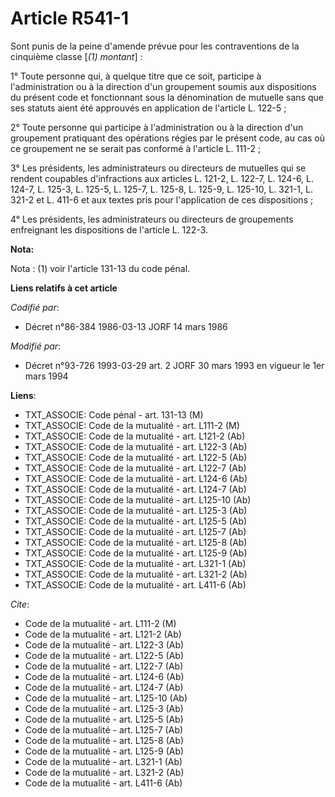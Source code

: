 # Article R541-1

Sont punis de la peine d'amende prévue pour les contraventions de la cinquième classe [*(1) montant*] :

1° Toute personne qui, à quelque titre que ce soit, participe à l'administration ou à la direction d'un groupement soumis aux
dispositions du présent code et fonctionnant sous la dénomination de mutuelle sans que ses statuts aient été approuvés en
application de l'article L. 122-5 ;

2° Toute personne qui participe à l'administration ou à la direction d'un groupement pratiquant des opérations régies par le
présent code, au cas où ce groupement ne se serait pas conformé à l'article L. 111-2 ;

3° Les présidents, les administrateurs ou directeurs de mutuelles qui se rendent coupables d'infractions aux articles L.
121-2, L.  122-7, L. 124-6, L. 124-7, L. 125-3, L. 125-5, L. 125-7, L. 125-8, L.  125-9, L. 125-10, L. 321-1, L. 321-2 et L.
411-6 et aux textes pris pour l'application de ces dispositions ;

4° Les présidents, les administrateurs ou directeurs de groupements enfreignant les dispositions de l'article L. 122-3.

**Nota:**

Nota : (1) voir l'article 131-13 du code pénal.

**Liens relatifs à cet article**

_Codifié par_:

  - Décret n°86-384 1986-03-13 JORF 14 mars 1986

_Modifié par_:

  - Décret n°93-726 1993-03-29 art. 2 JORF 30 mars 1993 en vigueur le 1er mars 1994

**Liens**:

  - TXT_ASSOCIE: Code pénal - art. 131-13 (M)
  - TXT_ASSOCIE: Code de la mutualité - art. L111-2 (M)
  - TXT_ASSOCIE: Code de la mutualité - art. L121-2 (Ab)
  - TXT_ASSOCIE: Code de la mutualité - art. L122-3 (Ab)
  - TXT_ASSOCIE: Code de la mutualité - art. L122-5 (Ab)
  - TXT_ASSOCIE: Code de la mutualité - art. L122-7 (Ab)
  - TXT_ASSOCIE: Code de la mutualité - art. L124-6 (Ab)
  - TXT_ASSOCIE: Code de la mutualité - art. L124-7 (Ab)
  - TXT_ASSOCIE: Code de la mutualité - art. L125-10 (Ab)
  - TXT_ASSOCIE: Code de la mutualité - art. L125-3 (Ab)
  - TXT_ASSOCIE: Code de la mutualité - art. L125-5 (Ab)
  - TXT_ASSOCIE: Code de la mutualité - art. L125-7 (Ab)
  - TXT_ASSOCIE: Code de la mutualité - art. L125-8 (Ab)
  - TXT_ASSOCIE: Code de la mutualité - art. L125-9 (Ab)
  - TXT_ASSOCIE: Code de la mutualité - art. L321-1 (Ab)
  - TXT_ASSOCIE: Code de la mutualité - art. L321-2 (Ab)
  - TXT_ASSOCIE: Code de la mutualité - art. L411-6 (Ab)

_Cite_:

  - Code de la mutualité - art. L111-2 (M)
  - Code de la mutualité - art. L121-2 (Ab)
  - Code de la mutualité - art. L122-3 (Ab)
  - Code de la mutualité - art. L122-5 (Ab)
  - Code de la mutualité - art. L122-7 (Ab)
  - Code de la mutualité - art. L124-6 (Ab)
  - Code de la mutualité - art. L124-7 (Ab)
  - Code de la mutualité - art. L125-10 (Ab)
  - Code de la mutualité - art. L125-3 (Ab)
  - Code de la mutualité - art. L125-5 (Ab)
  - Code de la mutualité - art. L125-7 (Ab)
  - Code de la mutualité - art. L125-8 (Ab)
  - Code de la mutualité - art. L125-9 (Ab)
  - Code de la mutualité - art. L321-1 (Ab)
  - Code de la mutualité - art. L321-2 (Ab)
  - Code de la mutualité - art. L411-6 (Ab)
